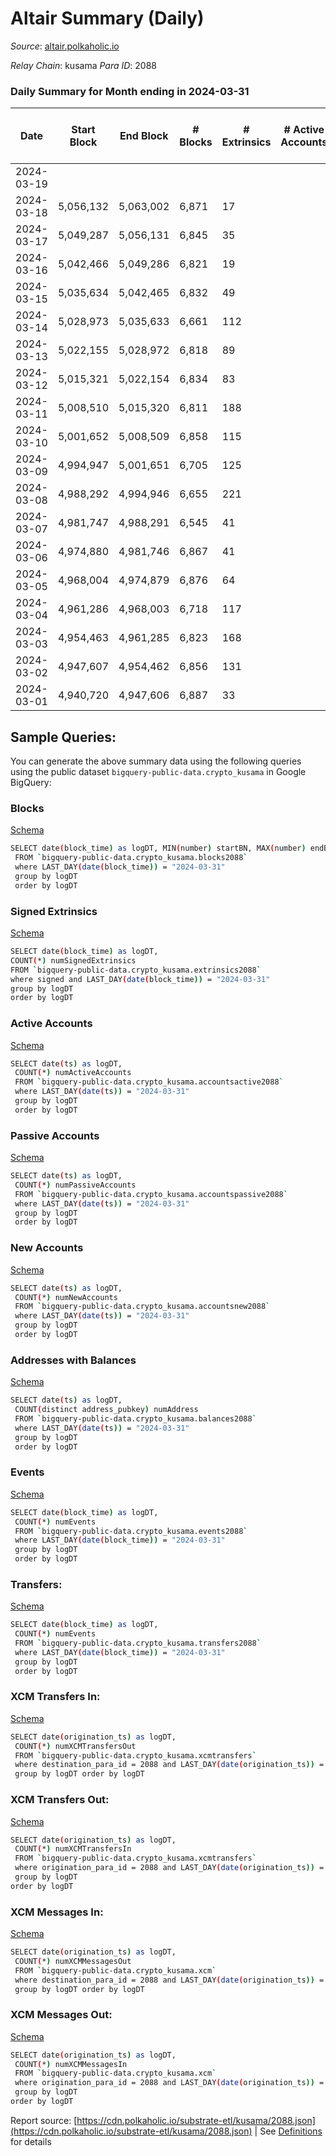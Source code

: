 # Altair Summary (Daily)

_Source_: [altair.polkaholic.io](https://altair.polkaholic.io)

*Relay Chain*: kusama
*Para ID*: 2088



### Daily Summary for Month ending in 2024-03-31


| Date    | Start Block | End Block | # Blocks | # Extrinsics | # Active Accounts | # Passive Accounts | # New Accounts | # Addresses | # Events  | # Transfers ($USD) | # XCM Transfers In ($USD) | # XCM Transfers Out ($USD) | # XCM In | # XCM Out | Issues |
|---------|-------------|-----------|----------|--------------|-------------------|--------------------|----------------|-------------|-----------|--------------------|---------------------------|----------------------------|----------|-----------|--------|
| 2024-03-19 |  |  |  |  |  |  |  |  |  |   |   |   |  |  |  |
| 2024-03-18 | 5,056,132 | 5,063,002 | 6,871 | 17 |  |  |  | 30,144 | 15,209 | 15 ($11,028.24) |   |   |  |  |  |
| 2024-03-17 | 5,049,287 | 5,056,131 | 6,845 | 35 |  |  |  | 30,140 | 15,356 | 27 ($14,556.26) |   |   |  |  |  |
| 2024-03-16 | 5,042,466 | 5,049,286 | 6,821 | 19 |  |  |  | 30,136 | 15,122 | 14 ($56,733.33) |   |   |  |  |  |
| 2024-03-15 | 5,035,634 | 5,042,465 | 6,832 | 49 |  |  |  | 30,136 | 15,440 | 42 ($20,868.79) |   |   |  |  |  |
| 2024-03-14 | 5,028,973 | 5,035,633 | 6,661 | 112 |  |  |  | 30,130 | 15,674 | 81 ($53,968.36) |   |   |  |  |  |
| 2024-03-13 | 5,022,155 | 5,028,972 | 6,818 | 89 |  |  |  | 30,136 | 15,823 | 64 ($27,670.22) |   |   |  |  |  |
| 2024-03-12 | 5,015,321 | 5,022,154 | 6,834 | 83 |  |  |  | 30,124 | 15,742 | 66 ($32,582.91) |   |   |  |  |  |
| 2024-03-11 | 5,008,510 | 5,015,320 | 6,811 | 188 |  |  |  | 30,119 | 16,115 | 129 ($14,136.02) |   |   |  |  |  |
| 2024-03-10 | 5,001,652 | 5,008,509 | 6,858 | 115 |  |  |  | 30,104 | 14,817 | 90 ($27,684.92) |   |   |  |  |  |
| 2024-03-09 | 4,994,947 | 5,001,651 | 6,705 | 125 |  |  |  | 30,099 | 14,571 | 106 ($23,363.61) |   |   |  |  |  |
| 2024-03-08 | 4,988,292 | 4,994,946 | 6,655 | 221 |  |  |  | 30,085 | 15,446 | 174 ($68,201.82) |   |   |  |  |  |
| 2024-03-07 | 4,981,747 | 4,988,291 | 6,545 | 41 |  |  |  | 30,071 | 13,457 | 20 ($1,225.02) |   |   |  |  |  |
| 2024-03-06 | 4,974,880 | 4,981,746 | 6,867 | 41 |  |  |  | 30,065 | 14,132 | 36 ($9,285.91) |   |   |  |  |  |
| 2024-03-05 | 4,968,004 | 4,974,879 | 6,876 | 64 |  |  |  | 30,065 | 14,359 | 49 ($7,791.20) |   |   |  |  |  |
| 2024-03-04 | 4,961,286 | 4,968,003 | 6,718 | 117 |  |  |  | 30,061 | 14,504 | 93 ($10,521.77) |   |   |  |  |  |
| 2024-03-03 | 4,954,463 | 4,961,285 | 6,823 | 168 |  |  |  | 30,051 | 15,304 | 146 ($31,592.34) |   |   |  |  |  |
| 2024-03-02 | 4,947,607 | 4,954,462 | 6,856 | 131 |  |  |  | 30,042 | 15,013 | 111 ($26,262.23) |   |   |  |  |  |
| 2024-03-01 | 4,940,720 | 4,947,606 | 6,887 | 33 |  |  |  | 30,032 | 14,090 | 23 ($976.75) |   |   |  |  |  |

## Sample Queries:
You can generate the above summary data using the following queries using the public dataset `bigquery-public-data.crypto_kusama` in Google BigQuery:


### Blocks 

[Schema](https://github.com/colorfulnotion/substrate-etl/blob/main/schema/blocks.json)

```bash
SELECT date(block_time) as logDT, MIN(number) startBN, MAX(number) endBN, COUNT(*) numBlocks 
 FROM `bigquery-public-data.crypto_kusama.blocks2088`  
 where LAST_DAY(date(block_time)) = "2024-03-31" 
 group by logDT 
 order by logDT
```

### Signed Extrinsics 

[Schema](https://github.com/colorfulnotion/substrate-etl/blob/main/schema/extrinsics.json)

```bash
SELECT date(block_time) as logDT, 
COUNT(*) numSignedExtrinsics 
FROM `bigquery-public-data.crypto_kusama.extrinsics2088`  
where signed and LAST_DAY(date(block_time)) = "2024-03-31" 
group by logDT 
order by logDT
```

### Active Accounts 

[Schema](https://github.com/colorfulnotion/substrate-etl/blob/main/schema/accountsactive.json)

```bash
SELECT date(ts) as logDT, 
 COUNT(*) numActiveAccounts 
 FROM `bigquery-public-data.crypto_kusama.accountsactive2088` 
 where LAST_DAY(date(ts)) = "2024-03-31" 
 group by logDT 
 order by logDT
```

### Passive Accounts 

[Schema](https://github.com/colorfulnotion/substrate-etl/blob/main/schema/accountspassive.json)

```bash
SELECT date(ts) as logDT, 
 COUNT(*) numPassiveAccounts 
 FROM `bigquery-public-data.crypto_kusama.accountspassive2088` 
 where LAST_DAY(date(ts)) = "2024-03-31" 
 group by logDT 
 order by logDT
```

### New Accounts 

[Schema](https://github.com/colorfulnotion/substrate-etl/blob/main/schema/accountsnew.json)

```bash
SELECT date(ts) as logDT, 
 COUNT(*) numNewAccounts 
 FROM `bigquery-public-data.crypto_kusama.accountsnew2088` 
 where LAST_DAY(date(ts)) = "2024-03-31" 
 group by logDT
 order by logDT
```

### Addresses with Balances 

[Schema](https://github.com/colorfulnotion/substrate-etl/blob/main/schema/balances.json)

```bash
SELECT date(ts) as logDT,
 COUNT(distinct address_pubkey) numAddress 
 FROM `bigquery-public-data.crypto_kusama.balances2088` 
 where LAST_DAY(date(ts)) = "2024-03-31" 
 group by logDT 
 order by logDT
```

### Events 

[Schema](https://github.com/colorfulnotion/substrate-etl/blob/main/schema/events.json)

```bash
SELECT date(block_time) as logDT, 
 COUNT(*) numEvents 
 FROM `bigquery-public-data.crypto_kusama.events2088` 
 where LAST_DAY(date(block_time)) = "2024-03-31" 
 group by logDT 
 order by logDT
```

### Transfers:

[Schema](https://github.com/colorfulnotion/substrate-etl/blob/main/schema/transfers.json)

```bash
SELECT date(block_time) as logDT, 
 COUNT(*) numEvents 
 FROM `bigquery-public-data.crypto_kusama.transfers2088` 
 where LAST_DAY(date(block_time)) = "2024-03-31" 
 group by logDT 
 order by logDT
```

### XCM Transfers In: 

[Schema](https://github.com/colorfulnotion/substrate-etl/blob/main/schema/xcmtransfers.json)

```bash
SELECT date(origination_ts) as logDT, 
 COUNT(*) numXCMTransfersOut 
 FROM `bigquery-public-data.crypto_kusama.xcmtransfers` 
 where destination_para_id = 2088 and LAST_DAY(date(origination_ts)) = "2024-03-31" 
 group by logDT order by logDT
```

### XCM Transfers Out: 

[Schema](https://github.com/colorfulnotion/substrate-etl/blob/main/schema/xcmtransfers.json)

```bash
SELECT date(origination_ts) as logDT, 
 COUNT(*) numXCMTransfersIn 
 FROM `bigquery-public-data.crypto_kusama.xcmtransfers` 
 where origination_para_id = 2088 and LAST_DAY(date(origination_ts)) = "2024-03-31" 
 group by logDT 
order by logDT
```

### XCM Messages In: 

[Schema](https://github.com/colorfulnotion/substrate-etl/blob/main/schema/xcm.json)

```bash
SELECT date(origination_ts) as logDT, 
 COUNT(*) numXCMMessagesOut 
 FROM `bigquery-public-data.crypto_kusama.xcm` 
 where destination_para_id = 2088 and LAST_DAY(date(origination_ts)) = "2024-03-31" 
 group by logDT order by logDT
```

### XCM Messages Out: 

[Schema](https://github.com/colorfulnotion/substrate-etl/blob/main/schema/xcm.json)

```bash
SELECT date(origination_ts) as logDT, 
 COUNT(*) numXCMMessagesIn 
 FROM `bigquery-public-data.crypto_kusama.xcm` 
 where origination_para_id = 2088 and LAST_DAY(date(origination_ts)) = "2024-03-31" 
 group by logDT 
order by logDT
```


Report source: [https://cdn.polkaholic.io/substrate-etl/kusama/2088.json](https://cdn.polkaholic.io/substrate-etl/kusama/2088.json) | See [Definitions](/DEFINITIONS.md) for details
